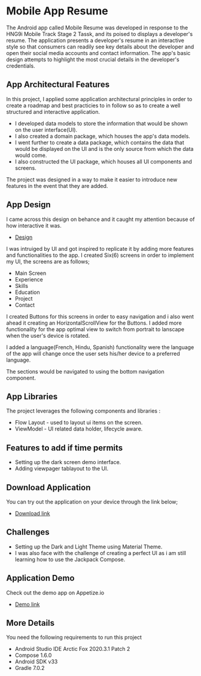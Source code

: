 <h1> Mobile App Resume</h1>
The Android app called Mobile Resume was developed in response to the HNG9i Mobile Track Stage 2 Tassk, and its poised to displays a developer's resume.
The application presents a developer's resume in an interactive style so that consumers can readily see key details about the developer and open their social media accounts and contact information. The app's basic design attempts to highlight the most crucial details in the developer's credentials.

## App Architectural Features
In this project, I applied some application architectural principles in order to create a roadmap and best practicies to in follow so as to create a well structured and interactive application.

*  I developed data models to store the information that would be shown on the user interface(UI).
*  I also created a domain package, which houses the app's data models.
*  I went further to create a data package, which contains the data that would be displayed on  the UI and is the only source from which the data would come.
* I also constructed the UI package, which houses all UI components and screens.
<p>The project was designed in a way to make it easier to introduce new features in the event that they are added.</p>

## App Design
I came across this design on behance and it caught my attention because of how interactive it was.
* [Design](https://www.behance.net/gallery/155831917/Interactive-Resume?tracking_source=search_projects%7Cresume+mobile+app)

 I was intruiged by UI and got inspired to replicate it by adding more features and functionalities to the app. I created Six(6) screens in order to implement my UI, the screens are as follows;
*  Main Screen
*  Experience
*  Skills
*  Education
*  Project
*  Contact

I created Buttons for this screens in order to easy navigation and i also went ahead it creating an HorizontalScrollView for the Buttons. I added more functionality for the app optimal view to switch from portrait to lanscape when the user's device is rotated.
<p>I added a language(French, Hindu, Spanish) functionality were the language of the app will change once the user sets his/her device to a preferred language.</p>
The sections would be navigated to using the bottom navigation component.

##  App Libraries

The project leverages the following components and libraries :
*  Flow Layout - used to layout ui items on the screen.
*  ViewModel - UI related data holder, lifecycle aware.

##  Features to add if time permits
* Setting up the dark screen demo interface.
* Adding viewpager tablayout to the UI.

## Download Application


You can try out the application on your device through the link below;
*  [Download link](https://github.com/nsikakudo/ResumeApp/blob/master/app-debug.apk)

## Challenges 
*  Setting up the Dark and Light Theme using Material Theme. 
*  I was also face with the challenge of creating a perfect UI as i am still learning how to use the Jackpack Compose.

## Application Demo
Check out the demo app on Appetize.io
*  [Demo link](https://appetize.io/app/kxel3i2lnh4e3lznyowoax6eqq?device=pixel4&osVersion=11.0&scale=75)

## More Details
You need the following requirements to run this project

*   Android Studio IDE Arctic Fox 2020.3.1 Patch 2
*   Compose 1.6.0
*   Android SDK v33
*   Gradle 7.0.2
